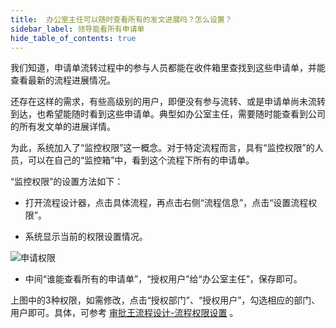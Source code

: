 ```yaml
---
title:  办公室主任可以随时查看所有的发文进展吗？怎么设置？
sidebar_label: 领导能看所有申请单
hide_table_of_contents: true
--- 
```


我们知道，申请单流转过程中的参与人员都能在收件箱里查找到这些申请单，并能查看最新的流程进展情况。

还存在这样的需求，有些高级别的用户，即便没有参与流转、或是申请单尚未流转到达，也希望能随时看到这些申请单。典型如办公室主任，需要随时能查看到公司的所有发文单的进展详情。

为此，系统加入了“监控权限”这一概念。对于特定流程而言，具有“监控权限”的人员，可以在自己的“监控箱”中，看到这个流程下所有的申请单。

“监控权限”的设置方法如下：

 - 打开流程设计器，点击具体流程，再点击右侧“流程信息”，点击“设置流程权限”。

 - 系统显示当前的权限设置情况。

![申请权限](/assets/workflow/申请权限.png)

 - 中间“谁能查看所有的申请单”，“授权用户”给“办公室主任”，保存即可。
 
上图中的3种权限，如需修改，点击“授权部门”、“授权用户”，勾选相应的部门、用户即可。具体，可参考 [审批王流程设计-流程权限设置](/docs/workflow/help/admin_flow#%E8%B0%81%E8%83%BD%E6%9F%A5%E7%9C%8B%E6%89%80%E6%9C%89%E7%9A%84%E7%94%B3%E8%AF%B7%E5%8D%95) 。